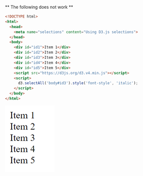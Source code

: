 

** The following does not work **

```html
<!DOCTYPE html>
<html>
  <head>
    <meta name="selections" content="Using D3.js selections">
  </head>
  <body>
    <div id="id1">Item 1</div>
    <div id="id2">Item 2</div>
    <div id="id3">Item 3</div>
    <div id="id4">Item 4</div>
    <div id="id5">Item 5</div>
    <script src="https://d3js.org/d3.v4.min.js"></script>
    <script>
      d3.selectAll('body#id3').style('font-style', 'italic');
    </script>
  </body>
</html>
```

![](_misc/selecting%20single%20element%203.PNG)
